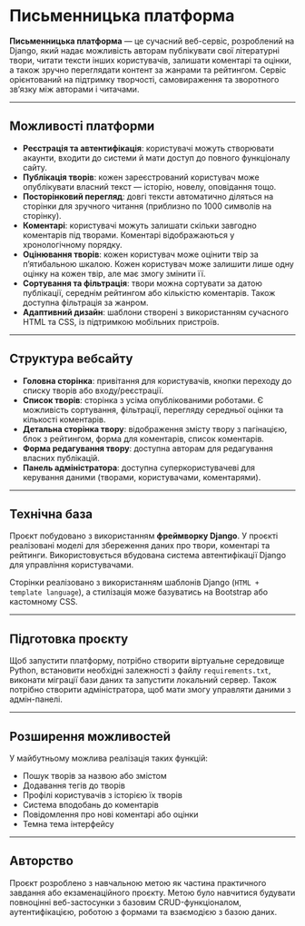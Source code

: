 #  Письменницька платформа

**Письменницька платформа** — це сучасний веб-сервіс, розроблений на Django, який надає можливість авторам публікувати свої літературні твори, читати тексти інших користувачів, залишати коментарі та оцінки, а також зручно переглядати контент за жанрами та рейтингом. Сервіс орієнтований на підтримку творчості, самовираження та зворотного зв’язку між авторами і читачами.

---

##  Можливості платформи

- **Реєстрація та автентифікація**: користувачі можуть створювати акаунти, входити до системи й мати доступ до повного функціоналу сайту.
- **Публікація творів**: кожен зареєстрований користувач може опублікувати власний текст — історію, новелу, оповідання тощо.
- **Посторінковий перегляд**: довгі тексти автоматично діляться на сторінки для зручного читання (приблизно по 1000 символів на сторінку).
- **Коментарі**: користувачі можуть залишати скільки завгодно коментарів під творами. Коментарі відображаються у хронологічному порядку.
- **Оцінювання творів**: кожен користувач може оцінити твір за п’ятибальною шкалою. Кожен користувач може залишити лише одну оцінку на кожен твір, але має змогу змінити її.
- **Сортування та фільтрація**: твори можна сортувати за датою публікації, середнім рейтингом або кількістю коментарів. Також доступна фільтрація за жанром.
- **Адаптивний дизайн**: шаблони створені з використанням сучасного HTML та CSS, із підтримкою мобільних пристроїв.

---

##  Структура вебсайту

- **Головна сторінка**: привітання для користувачів, кнопки переходу до списку творів або входу/реєстрації.
- **Список творів**: сторінка з усіма опублікованими роботами. Є можливість сортування, фільтрації, перегляду середньої оцінки та кількості коментарів.
- **Детальна сторінка твору**: відображення змісту твору з пагінацією, блок з рейтингом, форма для коментарів, список коментарів.
- **Форма редагування твору**: доступна авторам для редагування власних публікацій.
- **Панель адміністратора**: доступна суперкористувачеві для керування даними (творами, користувачами, коментарями).

---

##  Технічна база

Проєкт побудовано з використанням **фреймворку Django**. У проєкті реалізовані моделі для збереження даних про твори, коментарі та рейтинги. Використовується вбудована система автентифікації Django для управління користувачами.

Сторінки реалізовано з використанням шаблонів Django (`HTML + template language`), а стилізація може базуватись на Bootstrap або кастомному CSS.

---

##  Підготовка проєкту

Щоб запустити платформу, потрібно створити віртуальне середовище Python, встановити необхідні залежності з файлу `requirements.txt`, виконати міграції бази даних та запустити локальний сервер. Також потрібно створити адміністратора, щоб мати змогу управляти даними з адмін-панелі.

---

##  Розширення можливостей

У майбутньому можлива реалізація таких функцій:

- Пошук творів за назвою або змістом
- Додавання тегів до творів
- Профілі користувачів з історією їх творів
- Система вподобань до коментарів
- Повідомлення про нові коментарі або оцінки
- Темна тема інтерфейсу

---

##  Авторство

Проєкт розроблено з навчальною метою як частина практичного завдання або екзаменаційного проєкту. Метою було навчитися будувати повноцінні веб-застосунки з базовим CRUD-функціоналом, аутентифікацією, роботою з формами та взаємодією з базою даних.
